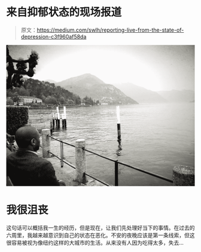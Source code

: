 # 来自抑郁状态的现场报道

> 原文：<https://medium.com/swlh/reporting-live-from-the-state-of-depression-c3f960af58da>

![](img/c6ecb845c178e4f183c10786644acd19.png)

# 我很沮丧

这句话可以概括我一生的经历，但是现在，让我们先处理好当下的事情。在过去的六周里，我越来越意识到自己的状态在恶化。不安的夜晚应该是第一条线索，但这很容易被视为像纽约这样的大城市的生活。从来没有人因为吃得太多，失去…
